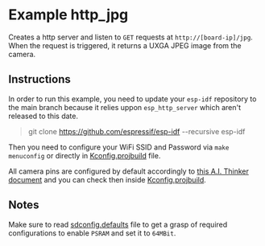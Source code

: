 # Example http_jpg

Creates a http server and listen to `GET` requests at `http://[board-ip]/jpg`. When the request is triggered, it returns a UXGA JPEG image from the camera.

## Instructions

In order to run this example, you need to update your `esp-idf` repository to the main branch because it relies uppon `esp_http_server` which aren't released to this date.

> git clone https://github.com/espressif/esp-idf --recursive esp-idf

Then you need to configure your WiFi SSID and Password via `make menuconfig` or directly in [Kconfig.projbuild](./main/Kconfig.projbuild) file.

All camera pins are configured by default accordingly to [this A.I. Thinker document](../../assets/ESP32-CAM_Product_Specification.pdf) and you can check then inside [Kconfig.projbuild](./main/Kconfig.projbuild).

## Notes

Make sure to read [sdconfig.defaults](./sdconfig.defaults) file to get a grasp of required configurations to enable `PSRAM` and set it to `64MBit`.

